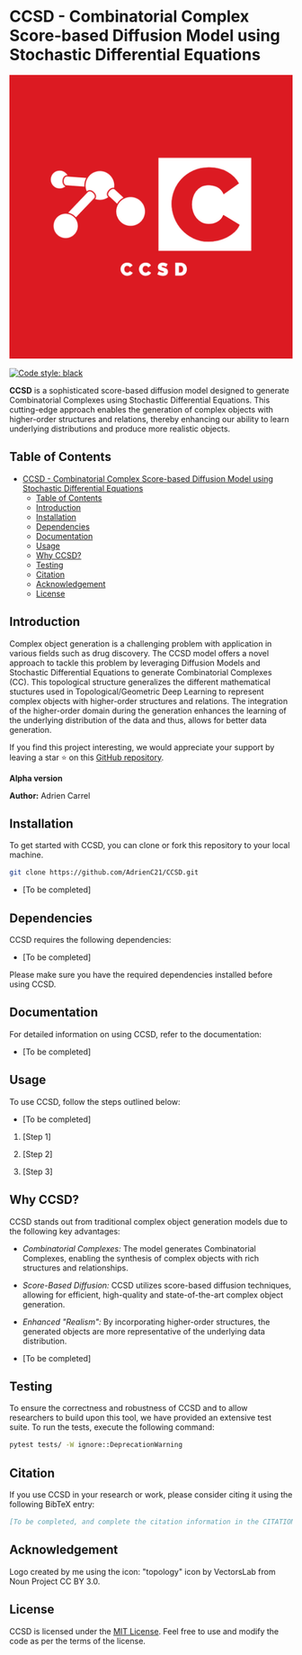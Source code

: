 # CCSD - Combinatorial Complex Score-based Diffusion Model using Stochastic Differential Equations

<p align="center">
  <img src="https://github.com/AdrienC21/CCSD/blob/main/logo.png?raw=true" alt="CCSD_logo" width="600"/>
</p>

[![Code style: black](https://img.shields.io/badge/code%20style-black-000000.svg)](https://github.com/psf/black)

**CCSD** is a sophisticated score-based diffusion model designed to generate Combinatorial Complexes using Stochastic Differential Equations. This cutting-edge approach enables the generation of complex objects with higher-order structures and relations, thereby enhancing our ability to learn underlying distributions and produce more realistic objects.

## Table of Contents

- [CCSD - Combinatorial Complex Score-based Diffusion Model using Stochastic Differential Equations](#ccsd---combinatorial-complex-score-based-diffusion-model-using-stochastic-differential-equations)
  - [Table of Contents](#table-of-contents)
  - [Introduction](#introduction)
  - [Installation](#installation)
  - [Dependencies](#dependencies)
  - [Documentation](#documentation)
  - [Usage](#usage)
  - [Why CCSD?](#why-ccsd)
  - [Testing](#testing)
  - [Citation](#citation)
  - [Acknowledgement](#acknowledgement)
  - [License](#license)

## Introduction

Complex object generation is a challenging problem with application in various fields such as drug discovery. The CCSD model offers a novel approach to tackle this problem by leveraging Diffusion Models and Stochastic Differential Equations to generate Combinatorial Complexes (CC). This topological structure generalizes the different mathematical stuctures used in Topological/Geometric Deep Learning to represent complex objects with higher-order structures and relations. The integration of the higher-order domain during the generation enhances the learning of the underlying distribution of the data and thus, allows for better data generation.

If you find this project interesting, we would appreciate your support by leaving a star ⭐ on this [GitHub repository](https://github.com/AdrienC21/CCSD).

**Alpha version**

**Author:** Adrien Carrel

## Installation

To get started with CCSD, you can clone or fork this repository to your local machine.

```bash
git clone https://github.com/AdrienC21/CCSD.git
```

- [To be completed]

## Dependencies

CCSD requires the following dependencies:

- [To be completed]

Please make sure you have the required dependencies installed before using CCSD.

## Documentation

For detailed information on using CCSD, refer to the documentation:

- [To be completed]

## Usage

To use CCSD, follow the steps outlined below: 

- [To be completed]

1. [Step 1]

2. [Step 2]

3. [Step 3]

## Why CCSD?

CCSD stands out from traditional complex object generation models due to the following key advantages:

- *Combinatorial Complexes:* The model generates Combinatorial Complexes, enabling the synthesis of complex objects with rich structures and relationships.

- *Score-Based Diffusion:* CCSD utilizes score-based diffusion techniques, allowing for efficient, high-quality and state-of-the-art complex object generation.

- *Enhanced "Realism":* By incorporating higher-order structures, the generated objects are more representative of the underlying data distribution.

- [To be completed]

## Testing

To ensure the correctness and robustness of CCSD and to allow researchers to build upon this tool, we have provided an extensive test suite. To run the tests, execute the following command:

```bash
pytest tests/ -W ignore::DeprecationWarning
```

## Citation

If you use CCSD in your research or work, please consider citing it using the following BibTeX entry:

```bibtex
[To be completed, and complete the citation information in the CITATION.cff file provided in the repository.]
```

## Acknowledgement

Logo created by me using the icon: "topology" icon by VectorsLab from Noun Project CC BY 3.0.

## License

CCSD is licensed under the [MIT License](https://choosealicense.com/licenses/mit/). Feel free to use and modify the code as per the terms of the license.
